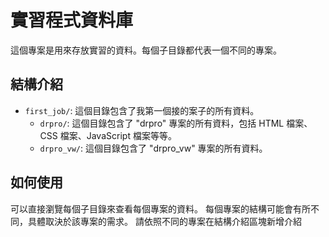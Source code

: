 # 實習程式資料庫

這個專案是用來存放實習的資料。每個子目錄都代表一個不同的專案。

## 結構介紹

- `first_job/`: 這個目錄包含了我第一個接的案子的所有資料。
  - `drpro/`: 這個目錄包含了 "drpro" 專案的所有資料，包括 HTML 檔案、CSS 檔案、JavaScript 檔案等等。
  - `drpro_vw/`: 這個目錄包含了 "drpro_vw" 專案的所有資料。

## 如何使用

可以直接瀏覽每個子目錄來查看每個專案的資料。
每個專案的結構可能會有所不同，具體取決於該專案的需求。
請依照不同的專案在結構介紹區塊新增介紹
